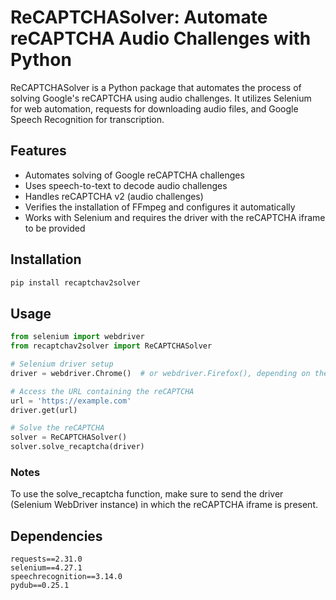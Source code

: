 # ReCAPTCHASolver: Automate reCAPTCHA Audio Challenges with Python  

ReCAPTCHASolver is a Python package that automates the process of solving Google's reCAPTCHA using audio challenges. It utilizes Selenium for web automation, requests for downloading audio files, and Google Speech Recognition for transcription.  

## Features  
- Automates solving of Google reCAPTCHA challenges
- Uses speech-to-text to decode audio challenges
- Handles reCAPTCHA v2 (audio challenges)
- Verifies the installation of FFmpeg and configures it automatically
- Works with Selenium and requires the driver with the reCAPTCHA iframe to be provided

## Installation  
```bash
pip install recaptchav2solver
```

## Usage
```python
from selenium import webdriver
from recaptchav2solver import ReCAPTCHASolver

# Selenium driver setup
driver = webdriver.Chrome()  # or webdriver.Firefox(), depending on the browser you use

# Access the URL containing the reCAPTCHA
url = 'https://example.com'
driver.get(url)

# Solve the reCAPTCHA
solver = ReCAPTCHASolver()
solver.solve_recaptcha(driver)
```

### Notes
To use the solve_recaptcha function, make sure to send the driver (Selenium WebDriver instance) in which the reCAPTCHA iframe is present.

## Dependencies

```plaintext
requests==2.31.0
selenium==4.27.1
speechrecognition==3.14.0
pydub==0.25.1
```

